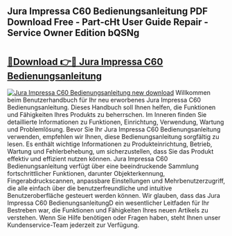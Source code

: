 ## Jura Impressa C60 Bedienungsanleitung PDF Download Free - Part-cHt User Guide Repair - Service Owner Edition bQSNg

# <h2><a href="http://df48g8.blite.top/?on=Jura+Impressa+C60+Bedienungsanleitung">🔗Download 👉🔴 Jura Impressa C60 Bedienungsanleitung</a></h2>

[![Jura Impressa C60 Bedienungsanleitung new download](https://i.imgur.com/lujVjoI.png)](http://df48g8.blite.top/?on=Jura+Impressa+C60+Bedienungsanleitung)
Willkommen beim Benutzerhandbuch für Ihr neu erworbenes Jura Impressa C60 Bedienungsanleitung. Dieses Handbuch soll Ihnen helfen, die Funktionen und Fähigkeiten Ihres Produkts zu beherrschen. Im Inneren finden Sie detaillierte Informationen zu Funktionen, Einrichtung, Verwendung, Wartung und Problemlösung. Bevor Sie Ihr Jura Impressa C60 Bedienungsanleitung verwenden, empfehlen wir Ihnen, diese Bedienungsanleitung sorgfältig zu lesen. Es enthält wichtige Informationen zu Produkteinrichtung, Betrieb, Wartung und Fehlerbehebung, um sicherzustellen, dass Sie das Produkt effektiv und effizient nutzen können. Jura Impressa C60 Bedienungsanleitung verfügt über eine beeindruckende Sammlung fortschrittlicher Funktionen, darunter Objekterkennung, Fingerabdruckscannen, anpassbare Einstellungen und Mehrbenutzerzugriff, die alle einfach über die benutzerfreundliche und intuitive Benutzeroberfläche gesteuert werden können. Wir glauben, dass das Jura Impressa C60 BedienungsanleitungD ein wesentlicher Leitfaden für Ihr Bestreben war, die Funktionen und Fähigkeiten Ihres neuen Artikels zu verstehen. Wenn Sie Hilfe benötigen oder Fragen haben, steht Ihnen unser Kundenservice-Team jederzeit zur Verfügung.
